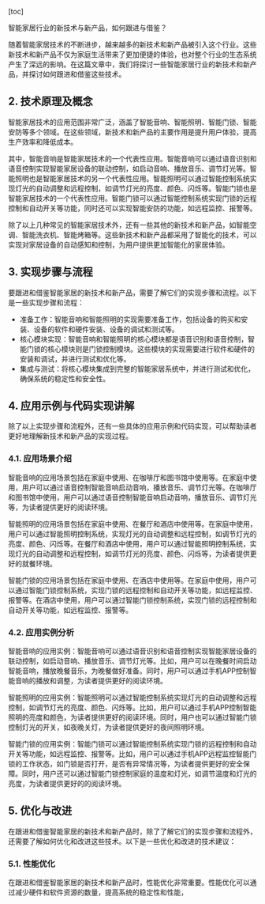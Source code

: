 
[toc]                    
                
                
智能家居行业的新技术与新产品，如何跟进与借鉴？

随着智能家居技术的不断进步，越来越多的新技术和新产品被引入这个行业。这些新技术和新产品不仅为家庭生活带来了更加便捷的体验，也对整个行业的生态系统产生了深远的影响。在这篇文章中，我们将探讨一些智能家居行业的新技术和新产品，并探讨如何跟进和借鉴这些技术。

## 2. 技术原理及概念

智能家居技术的应用范围非常广泛，涵盖了智能音响、智能照明、智能门锁、智能安防等多个领域。在这些领域，新技术和新产品的主要作用是提升用户体验，提高生产效率和降低成本。

其中，智能音响是智能家居技术的一个代表性应用。智能音响可以通过语音识别和语音控制实现智能家居设备的联动控制，如启动音响、播放音乐、调节灯光等。智能照明也是智能家居技术的另一个代表性应用。智能照明可以通过智能控制系统实现灯光的自动调整和远程控制，如调节灯光的亮度、颜色、闪烁等。智能门锁也是智能家居技术的一个代表性应用。智能门锁可以通过智能控制系统实现门锁的远程控制和自动开关等功能，同时还可以实现智能安防的功能，如远程监控、报警等。

除了以上几种常见的智能家居技术外，还有一些其他的新技术和新产品，如智能空调、智能洗衣机、智能烤箱等。这些新技术和新产品都采用了智能化的技术，可以实现对家居设备的自动感知和控制，为用户提供更加智能化的家居体验。

## 3. 实现步骤与流程

要跟进和借鉴智能家居的新技术和新产品，需要了解它们的实现步骤和流程。以下是一些实现步骤和流程：

- 准备工作：智能音响和智能照明的实现需要准备工作，包括设备的购买和安装、设备的软件和硬件安装、设备的调试和测试等。
- 核心模块实现：智能音响和智能照明的核心模块都是语音识别和语音控制，智能门锁的核心模块则是门锁控制模块。这些模块的实现需要进行软件和硬件的安装和调试，并进行测试和优化等。
- 集成与测试：将核心模块集成到完整的智能家居系统中，并进行测试和优化，确保系统的稳定性和安全性。

## 4. 应用示例与代码实现讲解

除了以上实现步骤和流程外，还有一些具体的应用示例和代码实现，可以帮助读者更好地理解新技术和新产品的实现过程。

### 4.1. 应用场景介绍

智能音响的应用场景包括在家庭中使用、在咖啡厅和图书馆中使用等。在家庭中使用，用户可以通过语音控制智能音响启动音响，播放音乐、调节灯光等。在咖啡厅和图书馆中使用，用户可以通过语音控制智能音响启动音响，播放音乐、调节灯光等，为读者提供更好的阅读环境。

智能照明的应用场景包括在家庭中使用、在餐厅和酒店中使用等。在家庭中使用，用户可以通过智能照明控制系统，实现灯光的自动调整和远程控制，如调节灯光的亮度、颜色、闪烁等。在餐厅和酒店中使用，用户可以通过智能照明控制系统，实现灯光的自动调整和远程控制，如调节灯光的亮度、颜色、闪烁等，为读者提供更好的就餐环境。

智能门锁的应用场景包括在家庭中使用、在酒店中使用等。在家庭中使用，用户可以通过智能门锁控制系统，实现门锁的远程控制和自动开关等功能，如远程监控、报警等。在酒店中使用，用户可以通过智能门锁控制系统，实现门锁的远程控制和自动开关等功能，如远程监控、报警等。

### 4.2. 应用实例分析

智能音响的应用实例：智能音响可以通过语音识别和语音控制实现智能家居设备的联动控制，如启动音响、播放音乐、调节灯光等。比如，用户可以在晚餐时间启动智能音响，播放晚餐音乐，为晚餐做好准备。同时，用户可以通过手机APP控制智能音响的播放和调整，为读者提供更好的阅读环境。

智能照明的应用实例：智能照明可以通过智能控制系统实现灯光的自动调整和远程控制，如调节灯光的亮度、颜色、闪烁等。比如，用户可以通过手机APP控制智能照明的亮度和颜色，为读者提供更好的阅读环境。同时，用户也可以通过智能门锁控制灯光的开关，如夜晚关灯，为读者提供更好的夜间照明环境。

智能门锁的应用实例：智能门锁可以通过智能控制系统实现门锁的远程控制和自动开关等功能，如远程监控、报警等。比如，用户可以通过手机APP远程监控智能门锁的工作状态，如门锁是否打开，是否有异常情况等，为读者提供更好的安全保障。同时，用户还可以通过智能门锁控制家庭的温度和灯光，如调节温度和灯光的亮度，为读者提供更好的的阅读环境。

## 5. 优化与改进

在跟进和借鉴智能家居的新技术和新产品时，除了了解它们的实现步骤和流程外，还需要了解如何优化和改进这些技术。以下是一些优化和改进的技术建议：

### 5.1. 性能优化

在跟进和借鉴智能家居的新技术和新产品时，性能优化非常重要。性能优化可以通过减少硬件和软件资源的数量，提高系统的稳定性和性能，

